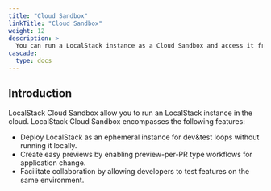 ```yaml
---
title: "Cloud Sandbox"
linkTitle: "Cloud Sandbox"
weight: 12
description: >
  You can run a LocalStack instance as a Cloud Sandbox and access it from your local machine.
cascade:
  type: docs
---
```


## Introduction

LocalStack Cloud Sandbox allow you to run an LocalStack instance in the cloud. LocalStack Cloud Sandbox encompasses the following features:

- Deploy LocalStack as an ephemeral instance for dev&test loops without running it locally.
- Create easy previews by enabling preview-per-PR type workflows for application change.
- Facilitate collaboration by allowing developers to test features on the same environment.
